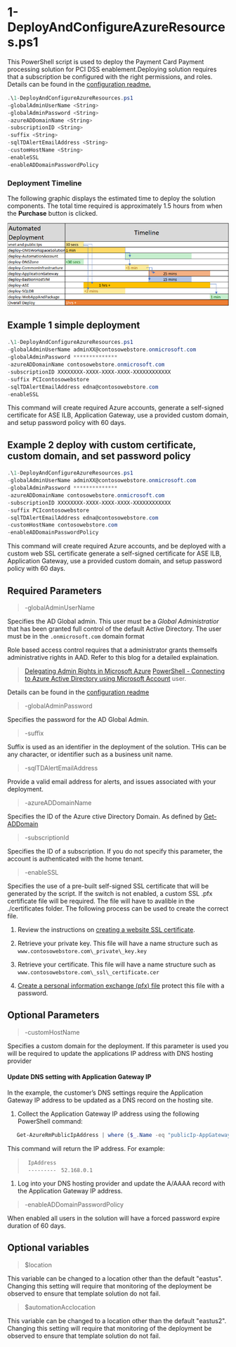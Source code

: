 # 1-DeployAndConfigureAzureResources.ps1

This PowerShell script is used to deploy the Payment Card Payment processing solution for PCI DSS enablement.Deploying solution requires that a subscription be configured with the right permissions, and roles. Details can be found in the  <a href="0-Setup-AdministrativeAccountAndPermission.ps1"> configuration readme. </a>  
```powershell
.\1-DeployAndConfigureAzureResources.ps1
-globalAdminUserName <String>
-globalAdminPassword <String>
-azureADDomainName <String>
-subscriptionID <String>
-suffix <String>
-sqlTDAlertEmailAddress <String>
-customHostName <String>
-enableSSL 
-enableADDomainPasswordPolicy
```

### Deployment Timeline

The following graphic displays the estimated time to deploy the solution
components. The total time required is approximately 1.5 hours from when the
**Purchase** button is clicked.

![](images/ARM_template_deployment_timeline.png)
 



## Example 1 simple deployment 
    
```powershell
.\1-DeployAndConfigureAzureResources.ps1 
-globalAdminUserName adminXX@contosowebstore.onmicrosoft.com 
-globalAdminPassword **************
-azureADDomainName contosowebstore.onmicrosoft.com 
-subscriptionID XXXXXXXX-XXXX-XXXX-XXXX-XXXXXXXXXXXX 
-suffix PCIcontosowebstore
-sqlTDAlertEmailAddress edna@contosowebstore.com 
-enableSSL 

```

This command will create required Azure accounts, generate a self-signed certificate for ASE ILB, Application Gateway, use a provided custom domain, and setup password policy with 60 days.

## Example 2 deploy with custom certificate, custom domain, and set password policy

```powershell
.\1-DeployAndConfigureAzureResources.ps1
-globalAdminUserName adminXX@contosowebstore.onmicrosoft.com 
-globalAdminPassword **************
-azureADDomainName contosowebstore.onmicrosoft.com 
-subscriptionID XXXXXXXX-XXXX-XXXX-XXXX-XXXXXXXXXXXX 
-suffix PCIcontosowebstore
-sqlTDAlertEmailAddress edna@contosowebstore.com 
-customHostName contosowebstore.com
-enableADDomainPasswordPolicy
```

This command will create required Azure accounts, and be deployed with a custom web SSL certificate generate a self-signed certificate for ASE ILB, Application Gateway, use a provided custom domain, and setup password policy with 60 days.







## Required Parameters

>-globalAdminUserName <String>

Specifies the AD Global admin. This user must be a *Global Administratior* that has been granted full control of the default Active Directory. The user must be in the `.onmicrosoft.com` domain format

Role based access control requires that a administrator grants themselfs administrative rights in AAD. Refer to this blog for a detailed explaination.
> [Delegating Admin Rights in Microsoft Azure](https://www.petri.com/delegating-admin-rights-in-microsoft-azure)
> [PowerShell - Connecting to Azure Active Directory using Microsoft Account](http://stackoverflow.com/questions/29485364/powershell-connecting-to-azure-active-directory-using-microsoft-account)
user.

Details can be found in the  <a href="0-Setup-AdministrativeAccountAndPermission.ps1"> configuration readme</a>  

>-globalAdminPassword <String>

Specifies the password for the AD Global Admin.

>-suffix <String>

Suffix is used as an identifier in the deployment of the solution. THis can be any character, or identifier such as a business unit name.

>-sqlTDAlertEmailAddress <String>

Provide a valid email address for alerts, and issues associated with your deployment.

> -azureADDomainName <String>

Specifies the ID of the Azure ctive Directory Domain. As defined by [Get-ADDomain](https://technet.microsoft.com/en-us/library/ee617224.aspx)


> -subscriptionId <String>

Specifies the ID of a subscription. If you do not specify this parameter, the account is authenticated with the home tenant.



> -enableSSL 

Specifies the use of a pre-built self-signed SSL certificate that will be generated by the script. If the switch is not enabled, a custom SSL .pfx certificate file will be required. The file will have to avalible in the ./certificates folder.  The following process can be used to create the correct file.

1.  Review the instructions on [creating a website SSL
    certificate](https://docs.microsoft.com/en-us/azure/app-service-web/web-sites-configure-ssl-certificate).

2.  Retrieve your private key. This file will have a name structure such as
    `www.contosowebstore.com\_private\_key.key`

3.  Retrieve your certificate. This file will have a name structure such as
    `www.contosowebstore.com\_ssl\_certificate.cer`

4.  [Create a personal information exchange (pfx)
    file](https://technet.microsoft.com/en-us/library/dd261744.aspx) protect
    this file with a password.




## Optional Parameters

> -customHostName

Specifies a custom domain for the deployment. If this parameter is used you will be required to update the applications IP address with DNS hosting provider

#### Update DNS setting with Application Gateway IP

In the  example, the customer’s DNS settings require the Application
Gateway IP address to be updated as a DNS record on the hosting site.

1.  Collect the Application Gateway IP address using the following PowerShell
    command:

```powershell
   Get-AzureRmPublicIpAddress | where {$_.Name -eq "publicIp-AppGateway"} |select IpAddress
```


This command will return the IP address. For example:

>` IpAddress`  
>` ---------`
>` 52.168.0.1`

1.  Log into your DNS hosting provider and update the A/AAAA record
    with the Application Gateway IP address.


> -enableADDomainPasswordPolicy

When enabled all users in the solution will have a forced password expire duration of 60 days. 


## Optional variables

> $location

This variable can be changed to a location other than the default "eastus". Changing this setting will require that monitoring of the deployment be observed to ensure that template solution do not fail.

>$automationAcclocation

This variable can be changed to a location other than the default "eastus2". Changing this setting will require that monitoring of the deployment be observed to ensure that template solution do not fail.





